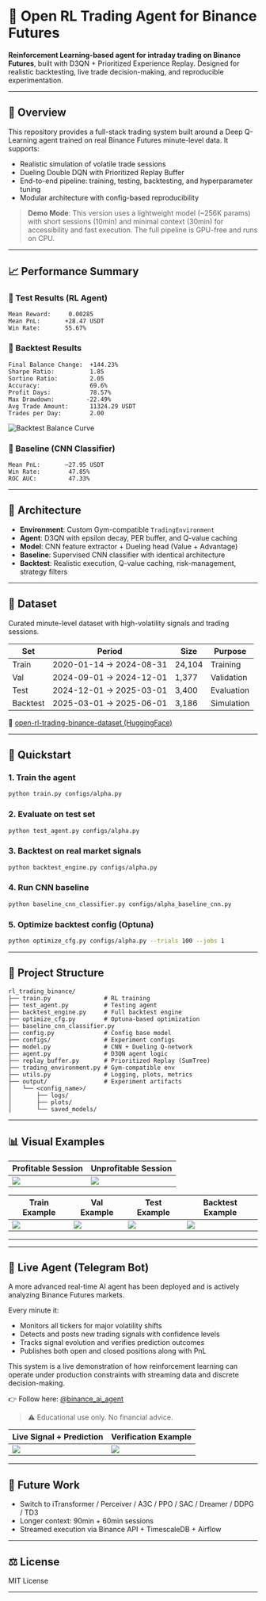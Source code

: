 # 🧠 Open RL Trading Agent for Binance Futures

**Reinforcement Learning-based agent for intraday trading on Binance Futures**, built with D3QN + Prioritized Experience Replay. Designed for realistic backtesting, live trade decision-making, and reproducible experimentation.

---

## 📌 Overview

This repository provides a full-stack trading system built around a Deep Q-Learning agent trained on real Binance Futures minute-level data. It supports:

* Realistic simulation of volatile trade sessions
* Dueling Double DQN with Prioritized Replay Buffer
* End-to-end pipeline: training, testing, backtesting, and hyperparameter tuning
* Modular architecture with config-based reproducibility

> **Demo Mode**: This version uses a lightweight model (\~256K params) with short sessions (10min) and minimal context (30min) for accessibility and fast execution. The full pipeline is GPU-free and runs on CPU.

---

## 📈 Performance Summary

### 🔹 Test Results (RL Agent)

```
Mean Reward:     0.00285
Mean PnL:       +28.47 USDT
Win Rate:       55.67%
```

### 🔹 Backtest Results

```
Final Balance Change:  +144.23%
Sharpe Ratio:          1.85
Sortino Ratio:         2.05
Accuracy:              69.6%
Profit Days:           78.57%
Max Drawdown:         -22.49%
Avg Trade Amount:      11324.29 USDT
Trades per Day:        2.00
```

![Backtest Balance Curve](plots/backtest_balance_curve.png)

### 🔹 Baseline (CNN Classifier)

```
Mean PnL:       –27.95 USDT
Win Rate:        47.85%
ROC AUC:         47.33%
```

---

## 🧠 Architecture

* **Environment**: Custom Gym-compatible `TradingEnvironment`
* **Agent**: D3QN with epsilon decay, PER buffer, and Q-value caching
* **Model**: CNN feature extractor + Dueling head (Value + Advantage)
* **Baseline**: Supervised CNN classifier with identical architecture
* **Backtest**: Realistic execution, Q-value caching, risk-management, strategy filters

---

## 🧪 Dataset

Curated minute-level dataset with high-volatility signals and trading sessions.

| Set      | Period                  | Size   | Purpose    |
| -------- | ----------------------- | ------ | ---------- |
| Train    | 2020-01-14 → 2024-08-31 | 24,104 | Training   |
| Val      | 2024-09-01 → 2024-12-01 | 1,377  | Validation |
| Test     | 2024-12-01 → 2025-03-01 | 3,400  | Evaluation |
| Backtest | 2025-03-01 → 2025-06-01 | 3,186  | Simulation |

🔗 [open-rl-trading-binance-dataset (HuggingFace)](https://huggingface.co/datasets/ResearchRL/open-rl-trading-binance-dataset)

---

## 🚀 Quickstart

### 1. Train the agent

```bash
python train.py configs/alpha.py
```

### 2. Evaluate on test set

```bash
python test_agent.py configs/alpha.py
```

### 3. Backtest on real market signals

```bash
python backtest_engine.py configs/alpha.py
```

### 4. Run CNN baseline

```bash
python baseline_cnn_classifier.py configs/alpha_baseline_cnn.py
```

### 5. Optimize backtest config (Optuna)

```bash
python optimize_cfg.py configs/alpha.py --trials 100 --jobs 1
```

---

## 📂 Project Structure

```
rl_trading_binance/
├── train.py               # RL training
├── test_agent.py          # Testing agent
├── backtest_engine.py     # Full backtest engine
├── optimize_cfg.py        # Optuna-based optimization
├── baseline_cnn_classifier.py
├── config.py              # Config base model
├── configs/               # Experiment configs
├── model.py               # CNN + Dueling Q-network
├── agent.py               # D3QN agent logic
├── replay_buffer.py       # Prioritized Replay (SumTree)
├── trading_environment.py # Gym-compatible env
├── utils.py               # Logging, plots, metrics
├── output/                # Experiment artifacts
│   └── <config_name>/
│       ├── logs/
│       ├── plots/
│       └── saved_models/
```

---

## 📊 Visual Examples

| Profitable Session                  | Unprofitable Session                  |
| ----------------------------------- | ------------------------------------- |
| ![](plots/profitable_session_1.png) | ![](plots/unprofitable_session_1.png) |


| Train Example                                             | Val Example                                               | Test Example                                              | Backtest Example                                           |
|-----------------------------------------------------------|------------------------------------------------------------|------------------------------------------------------------|------------------------------------------------------------|
| ![](plots/Train_example_ZENUSDT_2021-02-22_14-15.png)     | ![](plots/Val_example_BEAMXUSDT_2024-09-04_01-05.png)     | ![](plots/Test_example_LINKUSDC_2025-01-20_13-16.png)     | ![](plots/Backtest_example_SKLUSDT_2025-04-22_22-56.png)   |


---

---

## 📣 Live Agent (Telegram Bot)

A more advanced real-time AI agent has been deployed and is actively analyzing Binance Futures markets.

Every minute it:

* Monitors all tickers for major volatility shifts
* Detects and posts new trading signals with confidence levels
* Tracks signal evolution and verifies prediction outcomes
* Publishes both open and closed positions along with PnL

This system is a live demonstration of how reinforcement learning can operate under production constraints with streaming data and discrete decision-making.

👉 Follow here: [@binance\_ai\_agent](https://t.me/binance_ai_agent)

> ⚠️ Educational use only. No financial advice.

| Live Signal + Prediction              | Verification Example             |
| ------------------------------------- | -------------------------------- |
| ![](plots/new_signal_update_pred.jpg) | ![](plots/pred_verification.jpg) |

---

## 🧭 Future Work

* Switch to iTransformer / Perceiver / A3C / PPO / SAC / Dreamer / DDPG / TD3
* Longer context: 90min + 60min sessions
* Streamed execution via Binance API + TimescaleDB + Airflow

---

## ⚖️ License

MIT License

---

